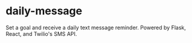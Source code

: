 # daily-message

Set a goal and receive a daily text message reminder. Powered by Flask, React, and Twilio's SMS API.
